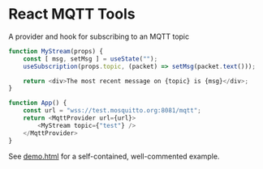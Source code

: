 React MQTT Tools
================

A provider and hook for subscribing to an MQTT topic

```ts
function MyStream(props) {
	const [ msg, setMsg ] = useState("");
	useSubscription(props.topic, (packet) => setMsg(packet.text()));

	return <div>The most recent message on {topic} is {msg}</div>;
}

function App() {
	const url = "wss://test.mosquitto.org:8081/mqtt";
	return <MqttProvider url={url}>
		<MyStream topic={"test"} />
	</MqttProvider>
}
```

See [demo.html](demo.html) for a self-contained, well-commented example.

